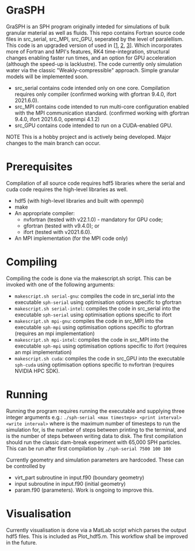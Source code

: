 # GraSPH
GraSPH is an SPH program originally inteded for simulations of bulk granular material as well as fluids. 
This repo contains Fortran source code files in src_serial, src_MPI, src_GPU, seperated by the level of paralellism. This code is an upgraded version of used in \[[1](https://doi.org/10.1016/j.compgeo.2020.103474), [2](https://doi.org/10.1007/s11440-021-01162-4), [3](https://doi.org/10.26180/14484099.v1)\]. Which incorporates more of Fortran and MPI's features, RK4 time-integration, structural changes enabling faster run times, and an option for GPU acceleration (although the speed-up is lacklustre). The code currently only simulation water via the classic "Weakly-compressible" approach. Simple granular models will be implemented soon.
- src_serial contains code intended only on one core. Compilation requires only compiler (confirmed working with gfortran 9.4.0, ifort 2021.6.0).
- src_MPI contains code intended to run multi-core configuration enabled with the MPI communication standard. (confirmed working with gfortran 9.4.0, ifort 2021.6.0, openmpi 4.1.2)
- src_GPU contains code intended to run on a CUDA-enabled GPU.

NOTE This is a hobby project and is actively being developed. Major changes to the main branch can occur.

# Prerequisites
Compilation of all source code requires hdf5 libraries where the serial and cuda code requires the high-level libraries as well.
- hdf5 (with high-level libraries and built with openmpi)
- make
- An appropriate compiler:
  - nvfortran (tested with v22.1.0) - mandatory for GPU code;
  - gfortran (tested with v9.4.0); or
  - ifort (tested with v2021.6.0).
- An MPI implementation (for the MPI code only)

# Compiling
Compiling the code is done via the makescript.sh script. This can be invoked with one of the following arguments:
- `makescript.sh serial-gnu`: compiles the code  in src_serial into the executable `sph-serial` using optimisation options specific to gfortran
- `makescript.sh serial-intel`: compiles the code in src_serial into the executable `sph-serial` using optimisation options specific to ifort
- `makescript.sh mpi-gnu`: compiles the code in src_MPI into the executable `sph-mpi` using optimisation options specific to gfortran (requires an mpi implementation)
- `makescript.sh mpi-intel`: compiles the code in src_MPI into the executable `sph-mpi` using optimisation options specific to ifort (requires an mpi implementation)
- `makescript.sh cuda`: compiles the code in src_GPU into the executable `sph-cuda` using optimisation options specific to nvfortran (requires NVIDIA HPC SDK).

# Running
Running the program requires running the executable and supplying three integer arguments e.g.:
`./sph-serial <max timesteps> <print interval> <write interval>`
where <max timesteps> is the maximum number of timesteps to run the simulation for, 
  <print interval> is the number of steps between printing to the terminal, and
  <write interval> is the number of steps between writing data to disk.
The first compilation should run the classic dam-break experiment with 65,000 SPH particles. This can be run after first compilation by
`./sph-serial 7500 100 100`

 Currently geometry and simulation parameters are hardcoded. These can be controlled by
 - virt_part subroutine in input.f90 (boundary geometry)
 - input subroutine in input.f90 (initial geometry)
 - param.f90 (parameters).
 Work is ongoing to improve this.
 
# Visualisation
Currently visualisation is done via a MatLab script which parses the output hdf5 files. This is included as Plot_hdf5.m. This workflow shall be improved in the future.
